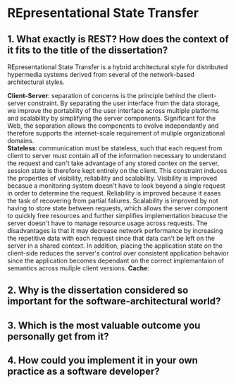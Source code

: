 # REpresentational State Transfer

## 1. What exactly is REST? How does the context of it fits to the title of the dissertation?

REpresentational State Transfer is a hybrid architectural style for distributed hypermedia systems derived from several of the network-based architectural styles.

**Client-Server**: separation of concerns is the principle behind the client-server constraint. By separating the user interface from the data storage, we improve the portability of the user interface across multiple platforms and scalability by simplifying the server components. Significant for the Web, the separation allows the components to evolve independantly and therefore supports the internet-scale requirement of muliple organizational domains.  
**Stateless**: communication must be stateless, such that each request from client to server must contain all of the information necessary to understand the request and can't take advantage of any stored contex on the server, session state is therefore kept entirely on the client. This constraint induces the properties of visibility, reliability and scalability. Visibility is improved becasue a monitoring system doesn't have to look beyond a single request in order to determine the request. Reliability is improved because it eases the task of recovering from partial faliures. Scalability is improved by not having to store state between requests, which allows the server component to quickly free resources and further simplifies implementation beacuse the server doesn't have to manage resource usage across requests. The disadvantages is that it may decrease network performance by increasing the repetitive data with each request since that data can't be left on the server in a shared context. In addition, placing the application state on the client-side reduces the server's control over consistent application behavior since the application becomes dependant on the correct implemantaion of semantics across muliple client versions.
**Cache**:

## 2. Why is the dissertation considered so important for the software-architectural world?

## 3. Which is the most valuable outcome you personally get from it?

## 4. How could you implement it in your own practice as a software developer?
